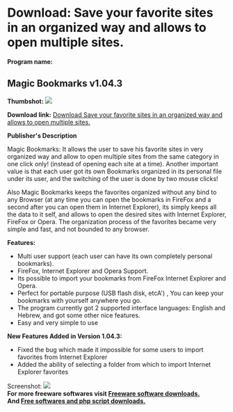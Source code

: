 # Download: Save your favorite sites in an organized way and allows to open multiple sites.

**Program name:**

## Magic Bookmarks v1.04.3

  
**Thumbshot:** ![](http://www.freewarefiles.com/screenshot/magicbmarks_md.jpg)   
  
**Download link:** [Download Save your favorite sites in an organized way and allows to open multiple sites.](http://freesoftwares.boysofts.com/Magic-Bookmarks-V_program_27560.html)  
  


**Publisher's Description**  
  


Magic Bookmarks: It allows the user to save his favorite sites in very organized way and allow to open multiple sites from the same category in one click only! (instead of opening each site at a time). Another important value is that each user got its own Bookmarks organized in its personal file under its user, and the switching of the user is done by two mouse clicks! 

Also Magic Bookmarks keeps the favorites organized without any bind to any Browser (at any time you can open the bookmarks in FireFox and a second after you can open them in Internet Explorer), its simply keeps all the data to it self, and allows to open the desired sites with Internet Explorer, FireFox or Opera. The organization process of the favorites became very simple and fast, and not bounded to any browser.

**Features:**

  * Multi user support (each user can have its own completely personal bookmarks). 
  * FireFox, Internet Explorer and Opera Support. 
  * Its possible to import your bookmarks from FireFox Internet Explorer and Opera. 
  * Perfect for portable purpose (USB flash disk, etcA') , You can keep your bookmarks with yourself anywhere you go. 
  * The program currently got 2 supported interface languages: English and Hebrew, and got some other nice features. 
  * Easy and very simple to use 

**New Features Added in Version 1.04.3:**

  * Fixed the bug which made it impossible for some users to import favorites from Internet Explorer 
  * Added the ability of selecting a folder from which to import Internet Explorer favorites 

  
  
Screenshot: ![](http://www.freewarefiles.com/screenshot/magicbmarks.jpg)   
**For more freeware softwares visit [Freeware software downloads.](http://freesoftwares.boysofts.com/)**   
**And [Free softwares and php script downloads.](http://www.boysofts.com/)**
